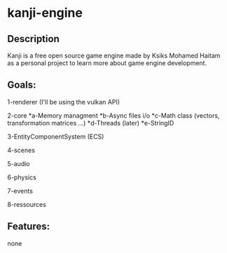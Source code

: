 
# kanji-engine

 ## Description
 
 Kanji is a free open source game engine made by Ksiks Mohamed Haitam as a personal project to learn more about game engine development.

## Goals:

1-renderer (I'll be using the vulkan API)

2-core
    *a-Memory managment
    *b-Async files i/o
    *c-Math class (vectors, transformation matrices ...)
    *d-Threads (later)
    *e-StringID

3-EntityComponentSystem (ECS)

4-scenes

5-audio

6-physics

7-events

8-ressources

    
## Features:
none
